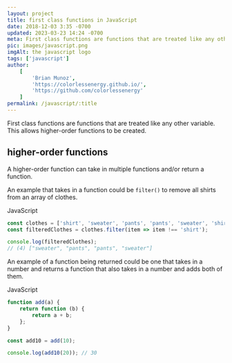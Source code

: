 ```yaml
---
layout: project
title: first class functions in JavaScript
date: 2018-12-03 3:35 -0700
updated: 2023-03-23 14:24 -0700
meta: First class functions are functions that are treated like any other variable.
pic: images/javascript.png
imgAlt: the javascript logo
tags: ['javascript']
author:
    [
        'Brian Munoz',
        'https://colorlessenergy.github.io/',
        'https://github.com/colorlessenergy'
    ]
permalink: /javascript/:title
---
```


First class functions are functions that are treated like any other variable. This allows higher-order functions to be created.

## higher-order functions

A higher-order function can take in multiple functions and/or return a function.

An example that takes in a function could be <code class="highlight__code">filter()</code> to remove all shirts from an array of clothes.

<p class="highlight__file-desc">JavaScript</p>

```javascript
const clothes = ['shirt', 'sweater', 'pants', 'pants', 'sweater', 'shirt'];
const filteredClothes = clothes.filter(item => item !== 'shirt');

console.log(filteredClothes);
// (4) ["sweater", "pants", "pants", "sweater"]
```

An example of a function being returned could be one that takes in a number and returns a function that also takes in a number and adds both of them.

<p class="highlight__file-desc">JavaScript</p>

```javascript
function add(a) {
    return function (b) {
        return a + b;
    };
}

const add10 = add(10);

console.log(add10(20)); // 30
```
